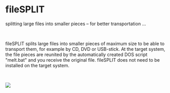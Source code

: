 fileSPLIT
=========

splitting large files into smaller pieces – for better transportation ...

 

fileSPLIT splits large files into smaller pieces of maximum size to be able to
transport them, for example by CD, DVD or USB-stick. At the target system, the
file pieces are reunited by the automatically created DOS script "melt.bat" and
you receive the original file. fileSPLIT does not need to be installed on the
target system.

 

![](https://www.intelli-bit.de/~lib/img/filesplit_01.png)
